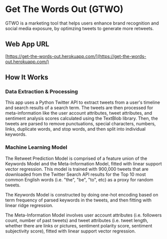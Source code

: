 # Get The Words Out (GTWO)
GTWO is a marketing tool that helps users enhance brand recognition and social media exposure, by optimzing tweets to generate more retweets.

## Web App URL
[https://get-the-words-out.herokuapp.com/](https://get-the-words-out.herokuapp.com/)

## How It Works

### Data Extraction & Processing
This app uses a Python Twitter API to extract tweets from a user's timeline and search results of a search term. The tweets are then processed for meta-information like the user account attributes, tweet attributes, and sentiment analysis scores calculated using the TextBlob library. Then, the tweets are parsed to remove punctuations, special characters, numbers, links, duplicate words, and stop words, and then split into individual keywords.

### Machine Learning Model
The Retweet Prediction Model is comprised of a feature union of the Keywords Model and the Meta-Information Model, fitted with linear support vector regression. This model is trained with 900,000 tweets that are downloaded from the Twitter Search API results for the Top 10 most common English words (i.e. "the", "be", "to", etc) as a proxy for random tweets.

The Keywords Model is constructed by doing one-hot encoding based on term frequency of parsed keywords in the tweets, and then fitting with linear ridge regression.

The Meta-Information Model involves user account attributes (i.e. followers count, number of past tweets) and tweet attributes (i.e. tweet length, whether there are links or pictures, sentiment polarity score, sentiment subjectivity score), fitted with linear support vector regression.



